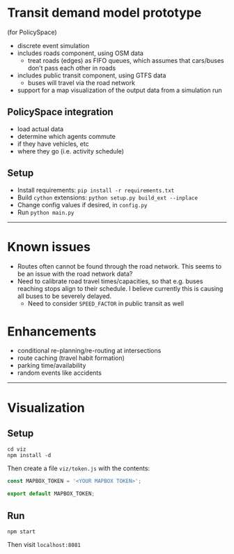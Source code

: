 # Transit demand model prototype
(for PolicySpace)

- discrete event simulation
- includes roads component, using OSM data
    - treat roads (edges) as FIFO queues, which assumes that cars/buses don't pass each other in roads
- includes public transit component, using GTFS data
    - buses will travel via the road network
- support for a map visualization of the output data from a simulation run

## PolicySpace integration

- load actual data
- determine which agents commute
- if they have vehicles, etc
- where they go (i.e. activity schedule)

## Setup

- Install requirements: `pip install -r requirements.txt`
- Build `cython` extensions: `python setup.py build_ext --inplace`
- Change config values if desired, in `config.py`
- Run `python main.py`

---

# Known issues

- Routes often cannot be found through the road network. This seems to be an issue with the road network data?
- Need to calibrate road travel times/capacities, so that e.g. buses reaching stops align to their schedule. I believe currently this is causing all buses to be severely delayed.
    - Need to consider `SPEED_FACTOR` in public transit as well

# Enhancements

- conditional re-planning/re-routing at intersections
- route caching (travel habit formation)
- parking time/availability
- random events like accidents

---

# Visualization

## Setup

```
cd viz
npm install -d
```

Then create a file `viz/token.js` with the contents:

```js
const MAPBOX_TOKEN = '<YOUR MAPBOX TOKEN>';

export default MAPBOX_TOKEN;

```

## Run

```
npm start
```

Then visit `localhost:8081`


